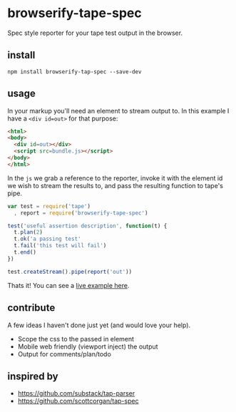 # browserify-tape-spec

Spec style reporter for your tape test output in the browser.

## install

    npm install browserify-tap-spec --save-dev

## usage

In your markup you'll need an element to stream output to. In this example I have a `<div id=out>` for that purpose:

```html
<html>
<body>
  <div id=out></div>
  <script src=bundle.js></script>
</body>
</html>
```

In the `js` we grab a reference to the reporter, invoke it with the element id we wish to stream the results to, and pass the resulting function to tape's pipe.

```javascript
var test = require('tape')
  , report = require('browserify-tape-spec')

test('useful assertion description', function(t) {
  t.plan(2)
  t.ok('a passing test'
  t.fail('this test will fail')
  t.end()
})

test.createStream().pipe(report('out'))
```

Thats it! You can see a [live example here](http://jsbin.com/cunedo/5/edit).

## contribute

A few ideas I haven't done just yet (and would love your help).

- Scope the css to the passed in element
- Mobile web friendly (viewport inject) the output
- Output for comments/plan/todo

## inspired by 

- https://github.com/substack/tap-parser
- https://github.com/scottcorgan/tap-spec
